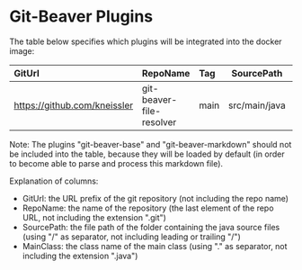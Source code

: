 
# Git-Beaver Plugins #

The table below specifies which plugins will be integrated into the docker image:

| GitUrl                       | RepoName                 | Tag  | SourcePath    | MainClass                          |
|:-----------------------------|:-------------------------|:-----|---------------|:-----------------------------------|
| https://github.com/kneissler | git-beaver-file-resolver | main | src/main/java | org.jkube.gitbeaver.ResolverPlugin |

Note: The plugins "git-beaver-base" and "git-beaver-markdown" should not be included into the table,
because they will be loaded by default (in order to become able to parse and process this markdown file).

Explanation of columns:

* GitUrl: the URL prefix of the git repository (not including the repo name)
* RepoName: the name of the repository (the last element of the repo URL, not including the extension ".git")
* SourcePath: the file path of the folder containing the java source files (using "/" as separator, not including leading or trailing "/")
* MainClass: the class name of the main class (using "." as separator, not including the extension ".java")



